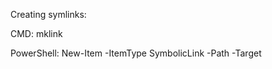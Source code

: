 Creating symlinks:

CMD:
mklink <target-path> <link-path>

PowerShell:
New-Item -ItemType SymbolicLink -Path <link-path> -Target <target-path>
